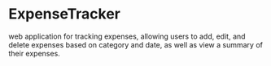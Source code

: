 # ExpenseTracker
web application for tracking expenses, allowing users to add, edit, and delete expenses based on category and date, as well as view a summary of their expenses.
